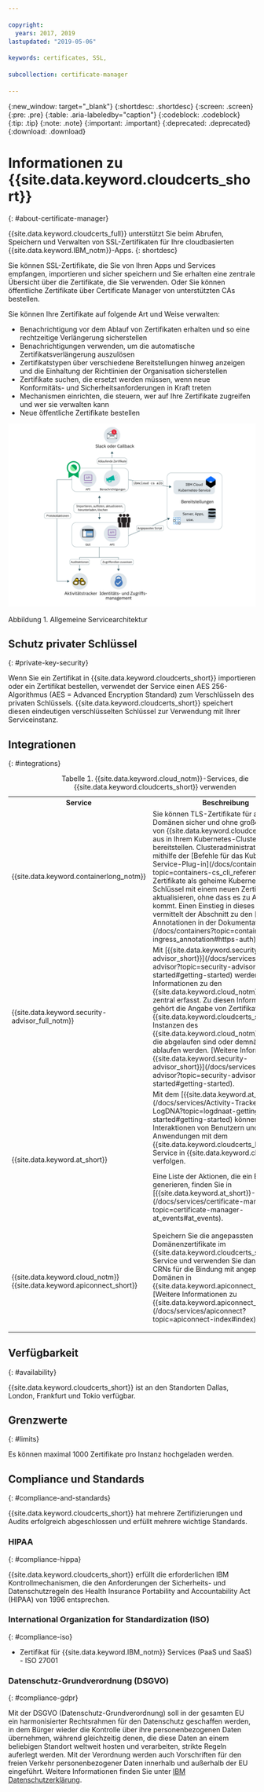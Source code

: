 ```yaml
---

copyright:
  years: 2017, 2019
lastupdated: "2019-05-06"

keywords: certificates, SSL,

subcollection: certificate-manager

---
```


{:new_window: target="_blank"}
{:shortdesc: .shortdesc}
{:screen: .screen}
{:pre: .pre}
{:table: .aria-labeledby="caption"}
{:codeblock: .codeblock}
{:tip: .tip}
{:note: .note}
{:important: .important}
{:deprecated: .deprecated}
{:download: .download}

# Informationen zu {{site.data.keyword.cloudcerts_short}}
{: #about-certificate-manager}

{{site.data.keyword.cloudcerts_full}} unterstützt Sie beim Abrufen, Speichern und Verwalten von SSL-Zertifikaten für Ihre cloudbasierten {{site.data.keyword.IBM_notm}}-Apps.
{: shortdesc}

Sie können SSL-Zertifikate, die Sie von Ihren Apps und Services empfangen, importieren und sicher speichern und Sie erhalten eine zentrale Übersicht über die Zertifikate, die Sie verwenden. Oder Sie können öffentliche Zertifikate über Certificate Manager von unterstützten CAs bestellen.

Sie können Ihre Zertifikate auf folgende Art und Weise verwalten:

* Benachrichtigung vor dem Ablauf von Zertifikaten erhalten und so eine rechtzeitige Verlängerung sicherstellen  
* Benachrichtigungen verwenden, um die automatische Zertifikatsverlängerung auszulösen  
* Zertifikatstypen über verschiedene Bereitstellungen hinweg anzeigen und die Einhaltung der Richtlinien der Organisation sicherstellen  
* Zertifikate suchen, die ersetzt werden müssen, wenn neue Konformitäts- und Sicherheitsanforderungen in Kraft treten  
* Mechanismen einrichten, die steuern, wer auf Ihre Zertifikate zugreifen und wer sie verwalten kann
* Neue öffentliche Zertifikate bestellen


![Diagramm der allgemeinen Servicearchitektur](images/high-level-architecture.png)
<caption>Abbildung 1. Allgemeine Servicearchitektur</caption>


## Schutz privater Schlüssel
{: #private-key-security}

Wenn Sie ein Zertifikat in {{site.data.keyword.cloudcerts_short}} importieren oder ein Zertifikat bestellen, verwendet der Service einen AES 256-Algorithmus (AES = Advanced Encryption Standard) zum Verschlüsseln des privaten Schlüssels. {{site.data.keyword.cloudcerts_short}} speichert diesen eindeutigen verschlüsselten Schlüssel zur Verwendung mit Ihrer Serviceinstanz.

## Integrationen
{: #integrations}

<table>
<caption>Tabelle 1. {{site.data.keyword.cloud_notm}}-Services, die {{site.data.keyword.cloudcerts_short}} verwenden</caption>
  <tr>
    <th> Service </th>
    <th> Beschreibung </th>
  </tr>
  <tr>
    <td>{{site.data.keyword.containerlong_notm}}</td>
    <td>Sie können TLS-Zertifikate für angepasste Domänen sicher und ohne großen Aufwand von {{site.data.keyword.cloudcerts_short}} aus in Ihrem Kubernetes-Cluster bereitstellen. Clusteradministratoren können mithilfe der [Befehle für das Kubernetes-Service-Plug-in](/docs/containers?topic=containers-cs_cli_reference) TLS-Zertifikate als geheime Kubernetes-Schlüssel mit einem neuen Zertifikat aktualisieren, ohne dass es zu Ausfallzeiten kommt. Einen Einstieg in dieses Thema vermittelt der Abschnitt zu den [Ingress-Annotationen in der Dokumentation](/docs/containers?topic=containers-ingress_annotation#https-auth).</td>
  </tr>
  <tr>
    <td>{{site.data.keyword.security-advisor_full_notm}}</td>
    <td>Mit [{{site.data.keyword.security-advisor_short}}](/docs/services/security-advisor?topic=security-advisor-getting-started#getting-started) werden die Informationen zu den {{site.data.keyword.cloud_notm}}-Services zentral erfasst. Zu diesen Informationen gehört die Angabe von Zertifikaten in {{site.data.keyword.cloudcerts_short}}-Instanzen des {{site.data.keyword.cloud_notm}}-Kontos, die abgelaufen sind oder demnächst ablaufen werden. [Weitere Informationen zu {{site.data.keyword.security-advisor_short}}](/docs/services/security-advisor?topic=security-advisor-getting-started#getting-started).</td>
  </tr>
  <tr>
    <td>{{site.data.keyword.at_short}}</td>
    <td>Mit dem [{{site.data.keyword.at_short}}](/docs/services/Activity-Tracker-with-LogDNA?topic=logdnaat-getting-started#getting-started) können Sie die Interaktionen von Benutzern und Anwendungen mit dem {{site.data.keyword.cloudcerts_long_notm}}-Service in {{site.data.keyword.cloud_notm}} verfolgen.
    <p>Eine Liste der Aktionen, die ein Ereignis generieren, finden Sie in [{{site.data.keyword.at_short}}-Ereignisse](/docs/services/certificate-manager?topic=certificate-manager-at_events#at_events).</p></td>
  </tr>
  <tr>
    <td>{{site.data.keyword.cloud_notm}} {{site.data.keyword.apiconnect_short}}</td>
    <td>Speichern Sie die angepassten Domänenzertifikate im {{site.data.keyword.cloudcerts_short}}-Service und verwenden Sie dann Zertifikats-CRNs für die Bindung mit angepassten Domänen in {{site.data.keyword.apiconnect_short}}. [Weitere Informationen zu {{site.data.keyword.apiconnect_short}}](/docs/services/apiconnect?topic=apiconnect-index#index).</p></td>
  </tr>
</table>

## Verfügbarkeit
{: #availability}

{{site.data.keyword.cloudcerts_short}} ist an den Standorten Dallas, London, Frankfurt und Tokio verfügbar.



## Grenzwerte
{: #limits}

Es können maximal 1000 Zertifikate pro Instanz hochgeladen werden.

## Compliance und Standards
{: #compliance-and-standards}

{{site.data.keyword.cloudcerts_short}} hat mehrere Zertifizierungen und Audits erfolgreich abgeschlossen und erfüllt mehrere wichtige Standards.

### HIPAA
{: #compliance-hippa}

{{site.data.keyword.cloudcerts_short}} erfüllt die erforderlichen IBM Kontrollmechanismen, die den Anforderungen der Sicherheits- und Datenschutzregeln des Health Insurance Portability and Accountability Act (HIPAA) von 1996 entsprechen.

### International Organization for Standardization (ISO)
{: #compliance-iso}

* Zertifikat für {{site.data.keyword.IBM_notm}} Services (PaaS und SaaS) - ISO 27001

### Datenschutz-Grundverordnung (DSGVO)
{: #compliance-gdpr}

Mit der DSGVO (Datenschutz-Grundverordnung) soll in der gesamten EU ein harmonisierter Rechtsrahmen für den Datenschutz geschaffen werden, in dem Bürger wieder die Kontrolle über ihre personenbezogenen Daten übernehmen, während gleichzeitig denen, die diese Daten an einem beliebigen Standort weltweit hosten und verarbeiten, strikte Regeln auferlegt werden. Mit der Verordnung werden auch Vorschriften für den freien Verkehr personenbezogener Daten innerhalb und außerhalb der EU eingeführt. Weitere Informationen finden Sie unter [IBM Datenschutzerklärung](https://www.ibm.com/privacy/).
